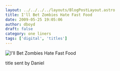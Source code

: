 ```yaml
---
layout: ../../../../layouts/BlogPostLayout.astro
title: I'll Bet Zombies Hate Fast Food
date: 2009-05-25 19:05:06
author: dboyd
draft: false
category: one liners
tags: ['digital', 'titles']
---
```

<img
    src="https://img.selfiespirits.com/images/2009/05/zombieBurger.jpg"
    alt="I'll Bet Zombies Hate Fast Food"
/>

title sent by Daniel


